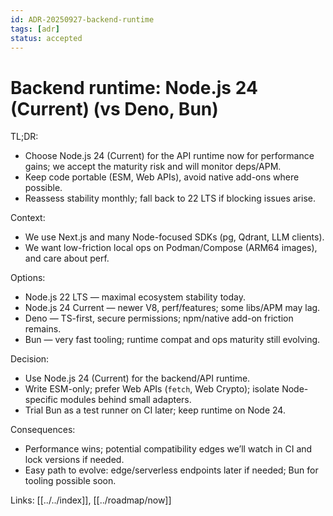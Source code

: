 ```yaml
---
id: ADR-20250927-backend-runtime
tags: [adr]
status: accepted
---
```

# Backend runtime: Node.js 24 (Current) (vs Deno, Bun)

TL;DR:
- Choose Node.js 24 (Current) for the API runtime now for performance gains; we accept the maturity risk and will monitor deps/APM.
- Keep code portable (ESM, Web APIs), avoid native add-ons where possible.
- Reassess stability monthly; fall back to 22 LTS if blocking issues arise.

Context:
- We use Next.js and many Node-focused SDKs (pg, Qdrant, LLM clients).
- We want low-friction local ops on Podman/Compose (ARM64 images), and care about perf.

Options:
- Node.js 22 LTS — maximal ecosystem stability today.
- Node.js 24 Current — newer V8, perf/features; some libs/APM may lag.
- Deno — TS-first, secure permissions; npm/native add-on friction remains.
- Bun — very fast tooling; runtime compat and ops maturity still evolving.

Decision:
- Use Node.js 24 (Current) for the backend/API runtime.
- Write ESM-only; prefer Web APIs (`fetch`, Web Crypto); isolate Node-specific modules behind small adapters.
- Trial Bun as a test runner on CI later; keep runtime on Node 24.

Consequences:
- Performance wins; potential compatibility edges we’ll watch in CI and lock versions if needed.
- Easy path to evolve: edge/serverless endpoints later if needed; Bun for tooling possible soon.

Links: [[../../index]], [[../roadmap/now]]
